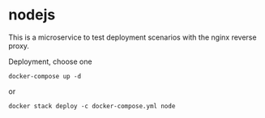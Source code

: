# nodejs

This is a microservice
to test deployment scenarios
with the nginx reverse proxy.

Deployment, choose one

    docker-compose up -d

or

    docker stack deploy -c docker-compose.yml node

